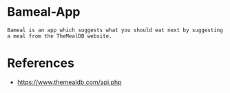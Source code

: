 # Bameal-App

```
Bameal is an app which suggests what you should eat next by suggesting a meal from the TheMealDB website.
```

# References

- https://www.themealdb.com/api.php